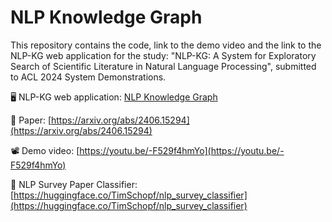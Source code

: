 # NLP Knowledge Graph

This repository contains the code, link to the demo video and the link to the NLP-KG web application for the study: "NLP-KG: A System for Exploratory Search of Scientific Literature in Natural Language Processing", submitted to ACL 2024 System Demonstrations.

🖥️ NLP-KG web application: [NLP Knowledge Graph](https://nlpkg.sebis.cit.tum.de)

📄 Paper: [https://arxiv.org/abs/2406.15294](https://arxiv.org/abs/2406.15294)  

📽️ Demo video: [https://youtu.be/-F529f4hmYo](https://youtu.be/-F529f4hmYo)

🤗 NLP Survey Paper Classifier: [https://huggingface.co/TimSchopf/nlp_survey_classifier](https://huggingface.co/TimSchopf/nlp_survey_classifier)

